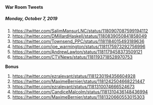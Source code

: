 **War Room Tweets**

##### Monday, October 7, 2019
1) https://twitter.com/SalimMansurLNC/status/1180907087599194112
2) https://twitter.com/DMillardHaskell/status/1180839050841858049
3) https://twitter.com/Townsend_PPC/status/1181184015493189636
4) https://twitter.com/joe_warmington/status/1181175973292756996
5) https://twitter.com/AndrewLawton/status/1181179458373509121
6) https://twitter.com/CTVNews/status/1181193718528970753

**Bonus**
1) https://twitter.com/ezralevant/status/1181230194356604928
2) https://twitter.com/MaximeBernier/status/1181242504668221447
3) https://twitter.com/ezralevant/status/1181310074666524673
4) https://twitter.com/CandiceMalcolm/status/1181310436148436994
5) https://twitter.com/MaximeBernier/status/1181320660553015303


